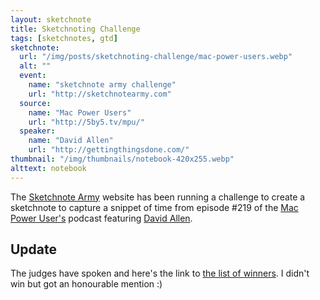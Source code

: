 ```yaml
---
layout: sketchnote
title: Sketchnoting Challenge
tags: [sketchnotes, gtd]
sketchnote:
  url: "/img/posts/sketchnoting-challenge/mac-power-users.webp"
  alt: ""
  event:
    name: "sketchnote army challenge"
    url: "http://sketchnotearmy.com"
  source:
    name: "Mac Power Users"
    url: "http://5by5.tv/mpu/"
  speaker:
    name: "David Allen"
    url: "http://gettingthingsdone.com/"
thumbnail: "/img/thumbnails/notebook-420x255.webp"
alttext: notebook
---
```


The <a href="http://sketchnotearmy.com">Sketchnote Army</a> website has been running a challenge to create a
sketchnote to capture a snippet of time from episode #219 of the <a href="http://5by5.tv/mpu/">Mac
Power User's</a> podcast featuring <a href="http://gettingthingsdone.com/">David Allen</a>.

## Update

The judges have spoken and here's the link to [the list of winners](http://sketchnotearmy.com/blog/2015/2/23/sketchnoting-challenge-david-allen-on-mac-power-users-and-th.html). I didn't win but got an honourable mention :)
